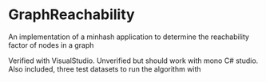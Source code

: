 # GraphReachability
An implementation of a minhash application to determine the reachability factor of nodes in a graph

Verified with VisualStudio. Unverified but should work with mono C# studio.
Also included, three test datasets to run the algorithm with
